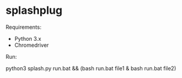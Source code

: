 # splashplug

Requirements:

- Python 3.x
- Chromedriver

Run: 

python3 splash.py run.bat && (bash run.bat file1 & bash run.bat file2)
